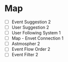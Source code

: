 # Map

- [ ] Event Suggestion 2
- [ ] User Suggestion 2
- [ ] User Following System 1
- [ ] Map - Envet Connection 1
- [ ] Astmospher 2
- [ ] Event Flow Order 2
- [ ] Event Filter 2
